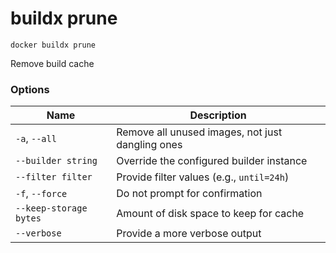 # buildx prune

```
docker buildx prune
```

<!---MARKER_GEN_START-->
Remove build cache

### Options

| Name | Description |
| --- | --- |
| `-a`, `--all` | Remove all unused images, not just dangling ones |
| `--builder string` | Override the configured builder instance |
| `--filter filter` | Provide filter values (e.g., `until=24h`) |
| `-f`, `--force` | Do not prompt for confirmation |
| `--keep-storage bytes` | Amount of disk space to keep for cache |
| `--verbose` | Provide a more verbose output |


<!---MARKER_GEN_END-->

